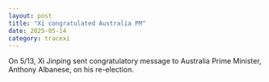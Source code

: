 ```yaml
---
layout: post
title: "Xi congratulated Australia PM"
date: 2025-05-14
category: tracexi
---
```


On 5/13, Xi Jinping sent congratulatory message to Australia Prime Minister, Anthony Albanese, on his re-election.